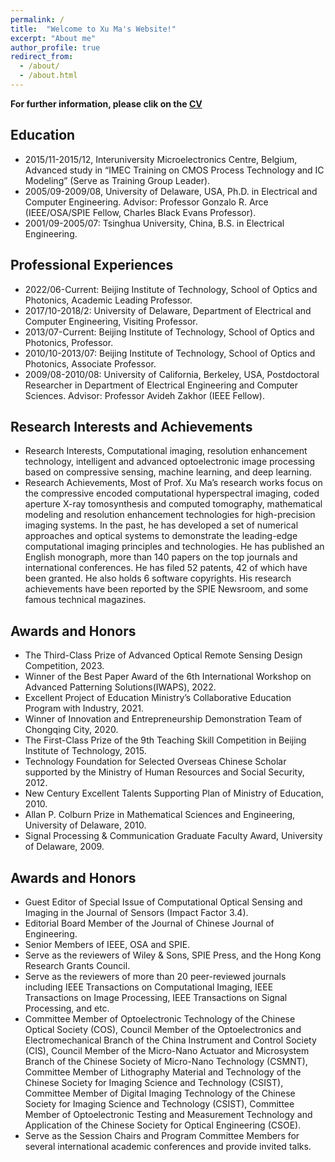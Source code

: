 ```yaml
---
permalink: /
title:  "Welcome to Xu Ma's Website!"
excerpt: "About me"
author_profile: true
redirect_from: 
  - /about/
  - /about.html
---
```



**For further information, please clik on the [CV](https://wmmlm.github.io/xuma.github.io//files/CV.pdf)**

Education
------
* 2015/11-2015/12, Interuniversity Microelectronics Centre, Belgium, Advanced study in “IMEC Training on CMOS Process Technology and IC Modeling” (Serve as Training Group Leader).
* 2005/09-2009/08, University of Delaware, USA, Ph.D. in Electrical and Computer Engineering. Advisor: Professor Gonzalo R. Arce (IEEE/OSA/SPIE Fellow, Charles Black Evans Professor).
* 2001/09-2005/07: Tsinghua University, China, B.S. in Electrical Engineering.

Professional Experiences
------
* 2022/06-Current: Beijing Institute of Technology, School of Optics and Photonics, Academic Leading Professor.
* 2017/10-2018/2: University of Delaware, Department of Electrical and Computer Engineering, Visiting Professor.
* 2013/07-Current: Beijing Institute of Technology, School of Optics and Photonics, Professor.
* 2010/10-2013/07: Beijing Institute of Technology, School of Optics and Photonics, Associate Professor.
* 2009/08-2010/08: University of California, Berkeley, USA, Postdoctoral Researcher in Department of Electrical Engineering and Computer Sciences. Advisor: Professor Avideh Zakhor (IEEE Fellow).

Research Interests and Achievements
------
* Research Interests, Computational imaging, resolution enhancement technology, intelligent and advanced optoelectronic image processing based on compressive sensing, machine learning, and deep learning.
* Research Achievements, Most of Prof. Xu Ma’s research works focus on the compressive encoded computational hyperspectral imaging, coded aperture X-ray tomosynthesis and computed tomography, mathematical modeling and resolution enhancement technologies for high-precision imaging systems. In the past, he has developed a set of numerical approaches and optical systems to demonstrate the leading-edge computational imaging principles and technologies. He has published an English monograph, more than 140 papers on the top journals and international conferences. He has filed 52 patents, 42 of which have been granted. He also holds 6 software copyrights. His research achievements have been reported by the SPIE Newsroom, and some famous technical magazines.

Awards and Honors
------
* The Third-Class Prize of Advanced Optical Remote Sensing Design Competition, 2023.
* Winner of the Best Paper Award of the 6th International Workshop on Advanced Patterning Solutions(IWAPS), 2022.
* Excellent Project of Education Ministry’s Collaborative Education Program with Industry, 2021.
* Winner of Innovation and Entrepreneurship Demonstration Team of Chongqing City, 2020.
* The First-Class Prize of the 9th Teaching Skill Competition in Beijing Institute of Technology, 2015.
* Technology Foundation for Selected Overseas Chinese Scholar supported by the Ministry of Human Resources and Social Security, 2012.
* New Century Excellent Talents Supporting Plan of Ministry of Education, 2010.
* Allan P. Colburn Prize in Mathematical Sciences and Engineering, University of Delaware, 2010.
* Signal Processing & Communication Graduate Faculty Award, University of Delaware, 2009.

Awards and Honors
------
* Guest Editor of Special Issue of Computational Optical Sensing and Imaging in the Journal of Sensors (Impact Factor 3.4).
* Editorial Board Member of the Journal of Chinese Journal of Engineering.
* Senior Members of IEEE, OSA and SPIE.
* Serve as the reviewers of Wiley & Sons, SPIE Press, and the Hong Kong Research Grants Council.
* Serve as the reviewers of more than 20 peer-reviewed journals including IEEE Transactions on Computational Imaging, IEEE Transactions on Image Processing, IEEE Transactions on Signal Processing, and etc.
* Committee Member of Optoelectronic Technology of the Chinese Optical Society (COS), Council Member of the Optoelectronics and Electromechanical Branch of the China Instrument and Control Society (CIS), Council Member of the Micro-Nano Actuator and Microsystem Branch of the Chinese Society of Micro-Nano Technology (CSMNT), Committee Member of Lithography Material and Technology of the Chinese Society for Imaging Science and Technology (CSIST), Committee Member of Digital Imaging Technology of the Chinese Society for Imaging Science and Technology (CSIST), Committee Member of Optoelectronic Testing and Measurement Technology and Application of the Chinese Society for Optical Engineering (CSOE).
* Serve as the Session Chairs and Program Committee Members for several international academic conferences and provide invited talks.
